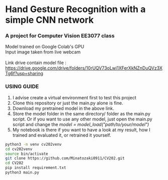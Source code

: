 # Hand Gesture Recognition with a simple CNN network
### A project for Computer Vision EE3077 class
Model trained on Google Colab's GPU <br>
Input image taken from live webcam <br>
<br>
Link drive contain model file : https://drive.google.com/drive/folders/10rUQV73oLwi1XFerXkNZnDuQVz3XTg6f?usp=sharing
### USING GUIDE
1. I advise create a virtual environment first to test this project 
2. Clone this repository or just the main.py alone is fine. 
3. Download my pretrained model in the above link. 
4. Store the model folder in the same directory/ folder as the main.py script. Or if you want to use any other model, just open the main.py script and change the *model = model_load("path/to/your/model")*
5. My notebook is there if you want to have a look at my result, how I trained and evaluated it, or retrained it yourself.
 ```bash
python3 -m venv cv202venv
cd cv202venv
source bin/activate
git clone https://github.com/Minatozaki0911/CV202.git
cd CV202
pip install requirement.txt
python3 main.py
```

